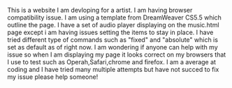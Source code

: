 This is a website I am devloping for a artist. I am having browser compatibility issue. I am using a template from DreamWeaver CS5.5 which outline the page. I have a set of audio player displaying on the music.html page except i am having issues setting the items to stay in place. I have tried different type of commands such as "fixed" and "absolute" which is set as default as of right now. I am wondering if anyone can help with my issue so when I am displaying my page it looks correct on my browsers that I use to test such as Operah,Safari,chrome and firefox. I am a average at coding and I have tried many multiple attempts but have not succed to fix my issue please help someone!
